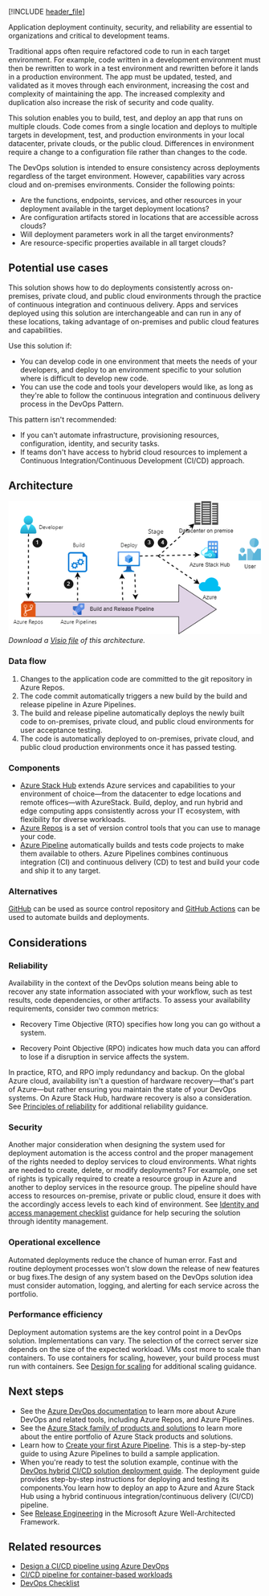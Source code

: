 [!INCLUDE [header_file](../../../includes/sol-idea-header.md)]

Application deployment continuity, security, and reliability are essential to organizations and critical to development teams.

Traditional apps often require refactored code to run in each target environment. For example, code written in a development environment must then be rewritten to work in a test environment and rewritten before it lands in a production environment. The app must be updated, tested, and validated as it moves through each environment, increasing the cost and complexity of maintaining the app. The increased complexity and duplication also increase the risk of security and code quality.

This solution enables you to build, test, and deploy an app that runs on multiple clouds. Code comes from a single location and deploys to multiple targets in development, test, and production environments in your local datacenter, private clouds, or the public cloud. Differences in environment require a change to a configuration file rather than changes to the code.

The DevOps solution is intended to ensure consistency across deployments regardless of the target environment. However, capabilities vary across cloud and on-premises environments. Consider the following points:

- Are the functions, endpoints, services, and other resources in your deployment available in the target deployment locations?
- Are configuration artifacts stored in locations that are accessible across clouds?
- Will deployment parameters work in all the target environments?
- Are resource-specific properties available in all target clouds?

## Potential use cases

This solution shows how to do deployments consistently across on-premises, private cloud, and public cloud environments through the practice of continuous integration and continuous delivery. Apps and services deployed using this solution are interchangeable and can run in any of these locations, taking advantage of on-premises and public cloud features and capabilities.

Use this solution if:

- You can develop code in one environment that meets the needs of your developers, and deploy to an environment specific to your solution where is difficult to develop new code.
- You can use the code and tools your developers would like, as long as they're able to follow the continuous integration and continuous delivery process in the DevOps Pattern.

This pattern isn't recommended:

- If you can't automate infrastructure, provisioning resources, configuration, identity, and security tasks.
- If teams don't have access to hybrid cloud resources to implement a Continuous Integration/Continuous Development (CI/CD) approach.

## Architecture

![Architecture diagram](../media/hybrid-pattern-cicd-pipeline.png)  
_Download a [Visio file](https://arch-center.azureedge.net/hybrid-pattern-cicd-pipeline.vsdx) of this architecture._

### Data flow

1. Changes to the application code are committed to the git repository in Azure Repos.
1. The code commit automatically triggers a new build by the build and release pipeline in Azure Pipelines.
1. The build and release pipeline automatically deploys the newly built code to on-premises, private cloud, and public cloud environments for user acceptance testing.
1. The code is automatically deployed to on-premises, private cloud, and public cloud production environments once it has passed testing.

### Components

- [Azure Stack Hub](https://azure.microsoft.com/products/azure-stack/hub) extends Azure services and capabilities to your environment of choice—from the datacenter to edge locations and remote offices—with AzureStack. Build, deploy, and run hybrid and edge computing apps consistently across your IT ecosystem, with flexibility for diverse workloads.
- [Azure Repos](https://azure.microsoft.com/services/devops/repos) is a set of version control tools that you can use to manage your code.
- [Azure Pipeline](https://azure.microsoft.com/services/devops/pipelines) automatically builds and tests code projects to make them available to others. Azure Pipelines combines continuous integration (CI) and continuous delivery (CD) to test and build your code and ship it to any target.

### Alternatives

[GitHub](https://github.com) can be used as source control repository and [GitHub Actions](https://github.com/features/actions) can be used to automate builds and deployments.

## Considerations

### Reliability

Availability in the context of the DevOps solution means being able to recover any state information associated with your workflow, such as test results, code dependencies, or other artifacts. To assess your availability requirements, consider two common metrics:

- Recovery Time Objective (RTO) specifies how long you can go without a system.

- Recovery Point Objective (RPO) indicates how much data you can afford to lose if a disruption in service affects the system.

In practice, RTO, and RPO imply redundancy and backup. On the global Azure cloud, availability isn't a question of hardware recovery—that's part of Azure—but rather ensuring you maintain the state of your DevOps systems. On Azure Stack Hub, hardware recovery is also a consideration. See [Principles of reliability](../../framework/resiliency/principles.md) for additional reliability guidance.

### Security

Another major consideration when designing the system used for deployment automation is the access control and the proper management of the rights needed to deploy services to cloud environments. What rights are needed to create, delete, or modify deployments? For example, one set of rights is typically required to create a resource group in Azure and another to deploy services in the resource group. The pipeline should have access to resources on-premise, private or public cloud, ensure it does with the accordingly access levels to each kind of environment. See [Identity and access management checklist](../../framework/security/design-identity.md) guidance for help securing the solution through identity management.

### Operational excellence

Automated deployments reduce the chance of human error. Fast and routine deployment processes won't slow down the release of new features or bug fixes.The design of any system based on the DevOps solution idea must consider automation, logging, and alerting for each service across the portfolio.

### Performance efficiency

Deployment automation systems are the key control point in a DevOps solution. Implementations can vary. The selection of the correct server size depends on the size of the expected workload. VMs cost more to scale than containers. To use containers for scaling, however, your build process must run with containers. See [Design for scaling](../../framework/scalability/design-scale.md) for additional scaling guidance.

## Next steps

- See the [Azure DevOps documentation](https://docs.microsoft.com/azure/devops) to learn more about Azure DevOps and related tools, including Azure Repos, and Azure Pipelines.
- See the [Azure Stack family of products and solutions](https://docs.microsoft.com/azure-stack) to learn more about the entire portfolio of Azure Stack products and solutions.
- Learn how to [Create your first Azure Pipeline](https://docs.microsoft.com/azure/devops/pipelines/create-first-pipeline). This is a step-by-step guide to using Azure Pipelines to build a sample application.
- When you're ready to test the solution example, continue with the [DevOps hybrid CI/CD solution deployment guide](https://aka.ms/hybriddevopsdeploy). The deployment guide provides step-by-step instructions for deploying and testing its components.You learn how to deploy an app to Azure and Azure Stack Hub using a hybrid continuous integration/continuous delivery (CI/CD) pipeline.
- See [Release Engineering](../../framework/devops/release-engineering-app-dev.md) in the Microsoft Azure Well-Architected Framework.

## Related resources

- [Design a CI/CD pipeline using Azure DevOps](../../example-scenario/apps/devops-dotnet-webapp.yml)
- [CI/CD pipeline for container-based workloads](../../example-scenario/apps/devops-with-aks.yml)
- [DevOps Checklist](../../checklist/dev-ops.md)
